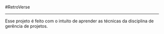 #RetroVerse
***

Esse projeto é feito com o intuito de aprender as técnicas da disciplina de gerência de projetos.